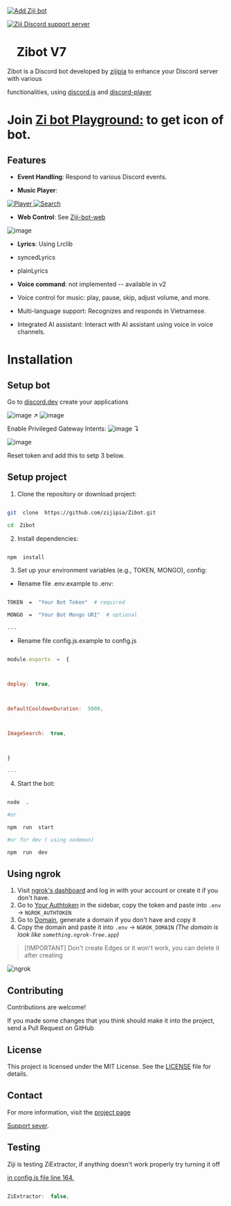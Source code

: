 <p align="center">

<a  href="https://discord.com/oauth2/authorize?client_id=1005716197259612193"><img  src="https://img.shields.io/badge/ADD_Bot-Ziji_Bot?style=for-the-badge&label=Ziji%20Bot&color=%237289DA"  alt="Add Ziji bot"></a>

<a  href="https://discord.gg/zaskhD7PTW"><img  src="https://img.shields.io/discord/1007597270704869387?style=for-the-badge&color=%237289DA"  alt="Ziji Discord support server"></a>

</p>

# [<img src="https://raw.githubusercontent.com/zijipia/zijipia/main/Assets/ZijiAvt.gif" width="15"/>](./) Zibot V7

Zibot is a Discord bot developed by [zijipia](https://github.com/zijipia) to enhance your Discord server with various

functionalities, using [discord.js](https://discord.js.org/) and [discord-player](https://discord-player.js.org/)

# Join [Zi bot Playground:](https://discord.gg/32GkbyXtbA) to get icon of bot.

## Features

- **Event Handling**: Respond to various Discord events.

- **Music Player**:

<p>

<div  class="image">

<a  href="./"  data-sub-html="Description">

<img  alt="Player"  src="https://raw.githubusercontent.com/zijipia/zijipia/Ziji-Discord-Bot-Image/Assets/Player.png"  />

<img  alt="Search"  src="https://github.com/zijipia/zijipia/blob/Ziji-Discord-Bot-Image/Assets/search.png"  />

</a>

</div>

</p>

- **Web Control**: See [Ziji-bot-web](https://github.com/zijipia/Ziji-bot-web)

![image](https://github.com/user-attachments/assets/b2ee308e-2f46-4c20-86a6-c7f95108a86b)

- **Lyrics**: Using Lrclib

- syncedLyrics

- plainLyrics

- **Voice command**: not implemented -- available in v2

- Voice control for music: play, pause, skip, adjust volume, and more.

- Multi-language support: Recognizes and responds in Vietnamese.

- Integrated AI assistant: Interact with AI assistant using voice in voice channels.

# Installation

## Setup bot

Go to [discord.dev](https://discord.dev/) create your applications

![image](https://github.com/user-attachments/assets/6f846a76-eb0c-4bdd-bda2-b23e0390f782) ↗
![image](https://github.com/user-attachments/assets/c1498103-e22e-43d2-b4d0-bf19de872a5d)

Enable Privileged Gateway Intents: ![image](https://github.com/user-attachments/assets/e4212b5d-6932-4160-831e-e30b212db3da) ↴

![image](https://github.com/user-attachments/assets/17cf92bf-76d4-43e0-8cb0-ff901f9e8f78)

Reset token and add this to setp 3 below.

## Setup project

1. Clone the repository or download project:

```bash

git  clone  https://github.com/zijipia/Zibot.git

cd  Zibot

```

2. Install dependencies:

```bash

npm  install

```

3. Set up your environment variables (e.g., TOKEN, MONGO), config:

- Rename file .env.example to .env:

```bash

TOKEN  =  "Your Bot Token"  # required

MONGO  =  "Your Bot Mongo URI"  # optional

...

```

- Rename file config.js.example to config.js

```js

module.exports  =  {



deploy:  true,



defaultCooldownDuration:  5000,



ImageSearch:  true,



}

...

```

4. Start the bot:

```bash

node  .

#or

npm  run  start

#or for dev ( using nodemon)

npm  run  dev

```

## Using ngrok

1. Visit [ngrok's dashboard](https://dashboard.ngrok.com) and log in with your account or create it if you don't have.
2. Go to [Your Authtoken](https://dashboard.ngrok.com/get-started/your-authtoken) in the sidebar, copy the token and paste into
   `.env` -> `NGROK_AUTHTOKEN`
3. Go to [Domain](https://dashboard.ngrok.com/domains), generate a domain if you don't have and copy it
4. Copy the domain and paste it into `.env` -> `NGROK_DOMAIN` _(The domain is look like `something.ngrok-free.app`)_

> [!IMPORTANT] Don't create Edges or it won't work, you can delete it after creating

<img  alt="ngrok"  src="https://files.catbox.moe/dqc3z6.png"  />

## Contributing

Contributions are welcome!

If you made some changes that you think should make it into the project, send a Pull Request on GitHub

## License

This project is licensed under the MIT License. See the [LICENSE](./blob/main/LICENSE) file for details.

## Contact

For more information, visit the [project page](https://github.com/zijipia/Ziji-bot-discord)

[Support sever](https://discord.gg/GQyJkZDtdX).

## Testing

Ziji is testing ZiExtractor, if anything doesn't work properly try turning it off

[in config.js file line 164.](https://github.com/zijipia/Ziji-bot-discord/blob/main/config.js.example#L164)

```js

ZiExtractor:  false,

```
